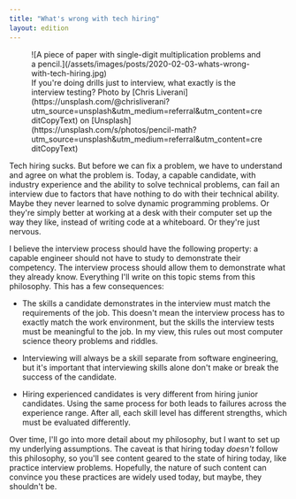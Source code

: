 ```yaml
---
title: "What's wrong with tech hiring"
layout: edition
---
```


<figure id="cover-img" markdown="1">
![A piece of paper with single-digit multiplication problems and a pencil.](/assets/images/posts/2020-02-03-whats-wrong-with-tech-hiring.jpg)
<figcaption markdown="1">If you're doing drills just to interview, what exactly is the interview testing? Photo by [Chris Liverani](https://unsplash.com/@chrisliverani?utm_source=unsplash&utm_medium=referral&utm_content=creditCopyText) on [Unsplash](https://unsplash.com/s/photos/pencil-math?utm_source=unsplash&utm_medium=referral&utm_content=creditCopyText)
</figcaption>
</figure>

Tech hiring sucks. But before we can fix a problem, we have to understand and agree on what the problem is. Today, a capable candidate, with industry experience and the ability to solve technical problems, can fail an interview due to factors that have nothing to do with their technical ability. Maybe they never learned to solve dynamic programming problems. Or they're simply better at working at a desk with their computer set up the way they like, instead of writing code at a whiteboard. Or they're just nervous.

I believe the interview process should have the following property: a capable engineer should not have to study to demonstrate their competency. The interview process should allow them to demonstrate what they already know. Everything I'll write on this topic stems from this philosophy. This has a few consequences:

- The skills a candidate demonstrates in the interview must match the requirements of the job. This doesn't mean the interview process has to exactly match the work environment, but the skills the interview tests must be meaningful to the job. In my view, this rules out most computer science theory problems and riddles.

- Interviewing will always be a skill separate from software engineering, but it's important that interviewing skills alone don't make or break the success of the candidate.

- Hiring experienced candidates is very different from hiring junior candidates. Using the same process for both leads to failures across the experience range. After all, each skill level has different strengths, which must be evaluated differently.

Over time, I'll go into more detail about my philosophy, but I want to set up my underlying assumptions. The caveat is that hiring today _doesn't_ follow this philosophy, so you'll see content geared to the state of hiring today, like practice interview problems. Hopefully, the nature of such content can convince you these practices are widely used today, but maybe, they shouldn't be.
